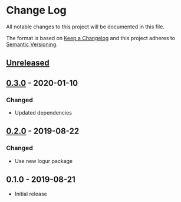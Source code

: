 # Change Log


All notable changes to this project will be documented in this file.

The format is based on [Keep a Changelog](http://keepachangelog.com/en/1.0.0/)
and this project adheres to [Semantic Versioning](http://semver.org/spec/v2.0.0.html).


## [Unreleased]


## [0.3.0] - 2020-01-10

### Changed

- Updated dependencies


## [0.2.0] - 2019-08-22

### Changed

- Use new logur package


## 0.1.0 - 2019-08-21

- Initial release


[Unreleased]: https://github.com/logur/adapter-kit/compare/v0.3.0...HEAD
[0.3.0]: https://github.com/logur/adapter-kit/compare/v0.2.0...v0.3.0
[0.2.0]: https://github.com/logur/adapter-kit/compare/v0.1.0...v0.2.0
